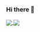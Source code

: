 ### Hi there 👋

<!--
**simba155kor/simba155kor** is a ✨ _special_ ✨ repository because its `README.md` (this file) appears on your GitHub profile.

Here are some ideas to get you started:

- 🔭 I’m currently working on ...
- 🌱 I’m currently learning ...
- 👯 I’m looking to collaborate on ...
- 🤔 I’m looking for help with ...
- 💬 Ask me about ...
- 📫 How to reach me: ...
- 😄 Pronouns: ...
- ⚡ Fun fact: ...
-->


<a href="https://github.com/simba155kor/github-readme-stats">
  <img align="center" src="https://github-readme-stats.vercel.app/api/pin/?username=simba155kor&repo=github-readme-stats" />
</a>
<a href="https://github.com/simba155kor/convoychat">
  <img align="center" src="https://github-readme-stats.vercel.app/api/pin/?username=simba155kor&repo=convoychat" />
</a>
